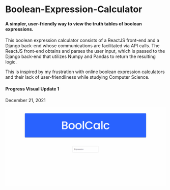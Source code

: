 # Boolean-Expression-Calculator

#### A simpler, user-friendly way to view the truth tables of boolean expressions.

This boolean expression calculator consists of a ReactJS front-end and a Django back-end whose communications are facilitated via API calls. The ReactJS front-end obtains and parses the user input, which is passed to the Django back-end that utilizes Numpy and Pandas to return the resulting logic.

This is inspired by my frustration with online boolean expression calculators and their lack of user-friendliness while studying Computer Science.



#### Progress Visual Update 1
December 21, 2021

![image](https://github.com/BDelapo/Boolean-Expression-Calculator/blob/master/README_GIFS/boolcalc_demo_part1.gif)
